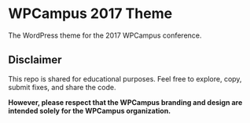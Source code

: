 # WPCampus 2017 Theme
The WordPress theme for the 2017 WPCampus conference.

## Disclaimer

This repo is shared for educational purposes. Feel free to explore, copy, submit fixes, and share the code.

**However, please respect that the WPCampus branding and design are intended solely for the WPCampus organization.**
